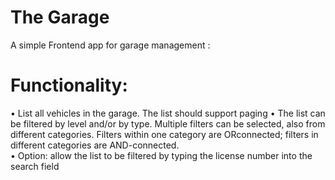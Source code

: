 # The	Garage	
A simple Frontend app for garage management : 

# Functionality:
• List	all	vehicles	in	the	garage.	The list	should	support	paging
• The	list	can	be	filtered	by	level	and/or	by	type.	Multiple	filters	can	be selected,	also	from	different	categories.	Filters	within	one	category are	ORconnected; filters	in	different	categories	are	AND-connected.	
• Option: allow	the	list	to	be filtered	by	typing	the	license	number	into	the	
search	field
